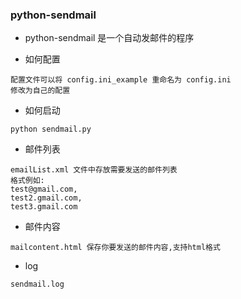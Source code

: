 ### python-sendmail

- python-sendmail 是一个自动发邮件的程序

- 如何配置

```
配置文件可以将 config.ini_example 重命名为 config.ini
修改为自己的配置
```

- 如何启动

```
python sendmail.py
```

- 邮件列表

```
emailList.xml 文件中存放需要发送的邮件列表
格式例如:
test@gmail.com,
test2.gmail.com,
test3.gmail.com
```
- 邮件内容

```
mailcontent.html 保存你要发送的邮件内容,支持html格式
```

- log

```
sendmail.log
```
